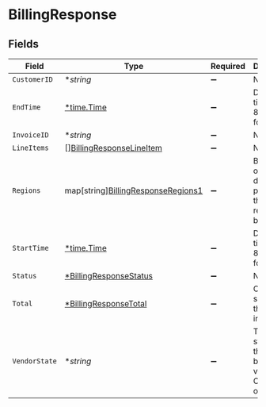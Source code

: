 # BillingResponse


## Fields

| Field                                                                                | Type                                                                                 | Required                                                                             | Description                                                                          | Example                                                                              |
| ------------------------------------------------------------------------------------ | ------------------------------------------------------------------------------------ | ------------------------------------------------------------------------------------ | ------------------------------------------------------------------------------------ | ------------------------------------------------------------------------------------ |
| `CustomerID`                                                                         | **string*                                                                            | :heavy_minus_sign:                                                                   | N/A                                                                                  | x4xCwxxJxGCx123Rx5xTx                                                                |
| `EndTime`                                                                            | [*time.Time](https://pkg.go.dev/time#Time)                                           | :heavy_minus_sign:                                                                   | Date and time in ISO 8601 format.                                                    | 2020-04-09T18:14:30Z                                                                 |
| `InvoiceID`                                                                          | **string*                                                                            | :heavy_minus_sign:                                                                   | N/A                                                                                  | 7SlAESxcJ2zxHOV4gQ9y9X                                                               |
| `LineItems`                                                                          | [][BillingResponseLineItem](../../models/shared/billingresponselineitem.md)          | :heavy_minus_sign:                                                                   | N/A                                                                                  |                                                                                      |
| `Regions`                                                                            | map[string][BillingResponseRegions1](../../models/shared/billingresponseregions1.md) | :heavy_minus_sign:                                                                   | Breakdown of regional data for products that are region based.                       |                                                                                      |
| `StartTime`                                                                          | [*time.Time](https://pkg.go.dev/time#Time)                                           | :heavy_minus_sign:                                                                   | Date and time in ISO 8601 format.                                                    | 2020-04-09T18:14:30Z                                                                 |
| `Status`                                                                             | [*BillingResponseStatus](../../models/shared/billingresponsestatus.md)               | :heavy_minus_sign:                                                                   | N/A                                                                                  |                                                                                      |
| `Total`                                                                              | [*BillingResponseTotal](../../models/shared/billingresponsetotal.md)                 | :heavy_minus_sign:                                                                   | Complete summary of the billing information.                                         |                                                                                      |
| `VendorState`                                                                        | **string*                                                                            | :heavy_minus_sign:                                                                   | The current state of our third-party billing vendor. One of `up` or `down`.          |                                                                                      |